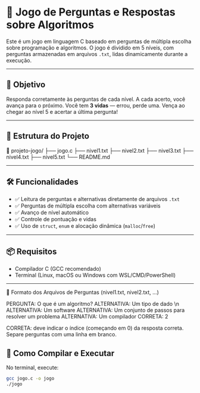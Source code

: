 # 🧠 Jogo de Perguntas e Respostas sobre Algoritmos

Este é um jogo em linguagem C baseado em perguntas de múltipla escolha sobre programação e algoritmos. O jogo é dividido em 5 níveis, com perguntas armazenadas em arquivos `.txt`, lidas dinamicamente durante a execução.

---

## 🎯 Objetivo

Responda corretamente às perguntas de cada nível. A cada acerto, você avança para o próximo. Você tem **3 vidas** — errou, perde uma. Vença ao chegar ao nível 5 e acertar a última pergunta!

---

## 📁 Estrutura do Projeto

📂 projeto-jogo/
├── jogo.c
├── nivel1.txt
├── nivel2.txt
├── nivel3.txt
├── nivel4.txt
├── nivel5.txt
└── README.md


---

## 🛠️ Funcionalidades

- ✅ Leitura de perguntas e alternativas diretamente de arquivos `.txt`
- ✅ Perguntas de múltipla escolha com alternativas variáveis
- ✅ Avanço de nível automático
- ✅ Controle de pontuação e vidas
- ✅ Uso de `struct`, `enum` e alocação dinâmica (`malloc`/`free`)

---

## 📦 Requisitos

- Compilador C (GCC recomendado)
- Terminal (Linux, macOS ou Windows com WSL/CMD/PowerShell)

---

📄 Formato dos Arquivos de Perguntas (nivel1.txt, nivel2.txt, ...)

PERGUNTA: O que é um algoritmo? 
ALTERNATIVA: Um tipo de dado \n
ALTERNATIVA: Um software
ALTERNATIVA: Um conjunto de passos para resolver um problema
ALTERNATIVA: Um compilador
CORRETA: 2

CORRETA: deve indicar o índice (começando em 0) da resposta correta.
Separe perguntas com uma linha em branco.
## 🚀 Como Compilar e Executar

No terminal, execute:

```bash
gcc jogo.c -o jogo
./jogo 

